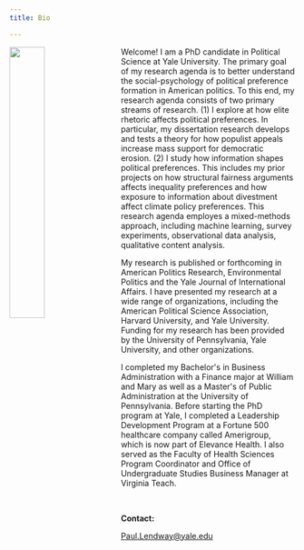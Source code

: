 ```yaml
---
title: Bio

---
```




<img src = "https://user-images.githubusercontent.com/78934389/225464302-2958248d-1aac-461f-9344-d5c223d2a7e2.jpeg" width = "35%" height = "35%" style = "float:left; margin-right:20px" >




Welcome! I am a PhD candidate in Political Science at Yale University. The primary goal of my research agenda is to better understand the social-psychology of political preference formation in American politics. To this end, my research agenda consists of two primary streams of research. (1) I explore at how elite rhetoric affects political preferences. In particular, my dissertation research develops and tests a theory for how populist appeals increase mass support for democratic erosion. (2) I study how information shapes political preferences. This includes my prior projects on how structural fairness arguments affects inequality preferences and how exposure to information about divestment affect climate policy preferences. This research agenda employes a mixed-methods approach, including machine learning, survey experiments, observational data analysis, qualitative content analysis. 

My research is published or forthcoming in American Politics Research, Environmental Politics and the Yale Journal of International Affairs. I have presented my research at a wide range of organizations, including the American Political Science Association,  Harvard University, and Yale University. Funding for my research has been provided by the University of Pennsylvania, Yale University, and other organizations.

I completed my Bachelor's in Business Administration with a Finance major at William and Mary as well as a Master's of Public Administration at the University of Pennsylvania. Before starting the PhD program at Yale, I completed a Leadership Development Program at a Fortune 500 healthcare company called Amerigroup, which is now part of Elevance Health. I also served as the Faculty of Health Sciences Program Coordinator and Office of Undergraduate Studies Business Manager at Virginia Teach. 



 &nbsp;
 
**Contact:**

Paul.Lendway@yale.edu




 &nbsp;
 




